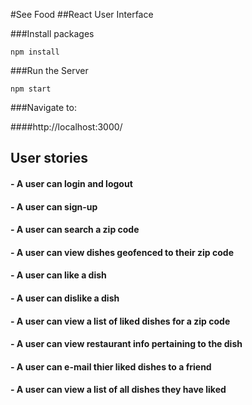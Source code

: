 #See Food
##React User Interface

###Install packages
```
npm install
```
###Run the Server
```
npm start
```
###Navigate to:

####http://localhost:3000/

## User stories

#### - A user can login and logout
#### - A user can sign-up
#### - A user can search a zip code
#### - A user can view dishes geofenced to their zip code
#### - A user can like a dish
#### - A user can dislike a dish
#### - A user can view a list of liked dishes for a zip code
#### - A user can view restaurant info pertaining to the dish 
#### - A user can e-mail thier liked dishes to a friend
#### - A user can view a list of all dishes they have liked

